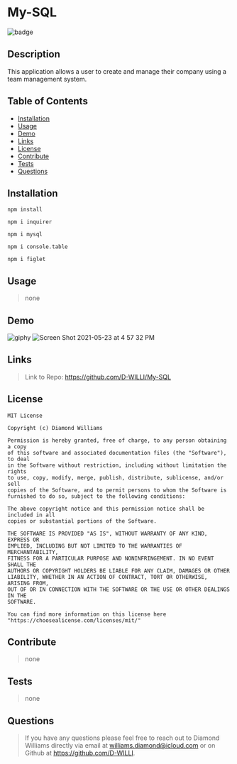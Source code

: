 # My-SQL

  ![badge](https://img.shields.io/badge/License-MIT-blue) 

  ## Description
  This application allows a user to create and manage their company using a team management system. 

  ## Table of Contents 
  - [Installation](#installation)
  - [Usage](#usage)
  - [Demo](#demo)
  - [Links](#links)
  - [License](#license)
  - [Contribute](#contribute)
  - [Tests](#tests)
  - [Questions](#questions)



  ## Installation
  ``npm install ``
  
  ``npm i inquirer``
  
  ``npm i mysql ``
  
  ``npm i console.table``
  
  ``npm i figlet ``
  

  ## Usage
  >none
 
  ## Demo
  ![giphy](https://media.giphy.com/media/JAkyiCMweztg6yJUyB/giphy.gif)
  ![Screen Shot 2021-05-23 at 4 57 32 PM](https://user-images.githubusercontent.com/72957816/119276566-d7aa4880-bbe8-11eb-9bc5-872790e7462e.png)

  
  ## Links
  
  > Link to Repo: https://github.com/D-WILLI/My-SQL


  ## License
  
    MIT License 
    
    Copyright (c) Diamond Williams
    
    Permission is hereby granted, free of charge, to any person obtaining a copy
    of this software and associated documentation files (the "Software"), to deal
    in the Software without restriction, including without limitation the rights
    to use, copy, modify, merge, publish, distribute, sublicense, and/or sell
    copies of the Software, and to permit persons to whom the Software is
    furnished to do so, subject to the following conditions:
    
    The above copyright notice and this permission notice shall be included in all
    copies or substantial portions of the Software.
    
    THE SOFTWARE IS PROVIDED "AS IS", WITHOUT WARRANTY OF ANY KIND, EXPRESS OR
    IMPLIED, INCLUDING BUT NOT LIMITED TO THE WARRANTIES OF MERCHANTABILITY,
    FITNESS FOR A PARTICULAR PURPOSE AND NONINFRINGEMENT. IN NO EVENT SHALL THE
    AUTHORS OR COPYRIGHT HOLDERS BE LIABLE FOR ANY CLAIM, DAMAGES OR OTHER
    LIABILITY, WHETHER IN AN ACTION OF CONTRACT, TORT OR OTHERWISE, ARISING FROM,
    OUT OF OR IN CONNECTION WITH THE SOFTWARE OR THE USE OR OTHER DEALINGS IN THE
    SOFTWARE.
    
    You can find more information on this license here "https://choosealicense.com/licenses/mit/"
  

  ## Contribute
  >none


  ## Tests
  >none


  ## Questions
  >If you have any questions please feel free to reach out to Diamond Williams directly via email at williams.diamond@icloud.com or on Github at https://github.com/D-WILLI.
